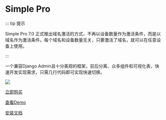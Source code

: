 # Simple Pro <Badge type="tip" text="7.0" />

::: tip 提示

Simple Pro 7.0 正式推出域名激活的方式，不再以设备数量作为激活条件，而是以域名作为激活条件。每个域名和设备数量无关，只要激活了域名，就可以在任意设备上使用。

:::

一个兼容Django Admin且十分美观的框架，前后分离、众多组件和可视化表，快速开发实现需求，只需几行代码即可实现快速切换。

![](/pro.png)

[立即购买](https://www.mldoo.com/simplepro)

[查看Demo](https://www.mldoo.com/demo/simplepro)

[安装文档](/guide/project_config.html)

